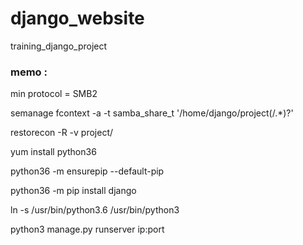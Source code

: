 # django_website
training_django_project


### memo : 
min protocol = SMB2

semanage fcontext -a -t samba_share_t '/home/django/project(/.*)?'

restorecon -R -v project/

yum install python36

python36 -m ensurepip --default-pip

python36 -m pip install django

ln -s /usr/bin/python3.6 /usr/bin/python3

python3 manage.py runserver ip:port
